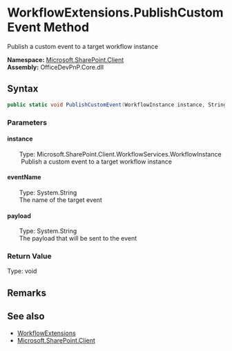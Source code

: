 # WorkflowExtensions.PublishCustomEvent Method  
 Publish a custom event to a target workflow instance   

**Namespace:** [Microsoft.SharePoint.Client](Microsoft.SharePoint.Client.md)  
**Assembly:** OfficeDevPnP.Core.dll  
## Syntax
```C#
public static void PublishCustomEvent(WorkflowInstance instance, String eventName, String payload)
```
### Parameters
#### instance  
&emsp;&emsp;Type: Microsoft.SharePoint.Client.WorkflowServices.WorkflowInstance  
&emsp;&emsp; Publish a custom event to a target workflow instance   

  

#### eventName  
&emsp;&emsp;Type: System.String  
&emsp;&emsp;The name of the target event  

  

#### payload  
&emsp;&emsp;Type: System.String  
&emsp;&emsp;The payload that will be sent to the event  

  

### Return Value
Type: void  

## Remarks
  
## See also
- [WorkflowExtensions](Microsoft.SharePoint.Client.WorkflowExtensions.md) 
- [Microsoft.SharePoint.Client](Microsoft.SharePoint.Client.md) 
